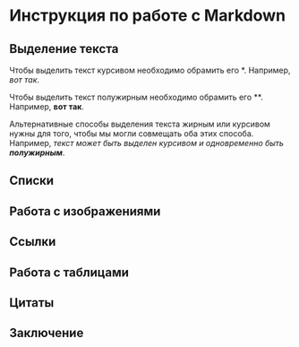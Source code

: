 # Инструкция по работе с Markdown

## Выделение текста

Чтобы выделить текст курсивом необходимо обрамить его *. Например, *вот так*.

Чтобы выделить текст полужирным необходимо обрамить его **. Например, **вот так**.

Альтернативные способы выделения текста жирным или курсивом нужны для того, чтобы мы могли совмещать оба этих способа. Например, _текст может быть выделен курсивом и одновременно быть **полужирным**_.

## Списки

## Работа с изображениями

## Ссылки

## Работа с таблицами

## Цитаты

## Заключение